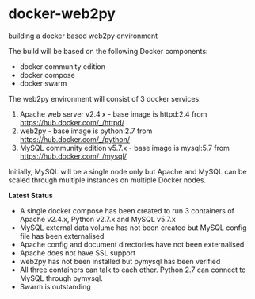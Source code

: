 # docker-web2py
building a docker based web2py environment

The build will be based on the following Docker components:
- docker community edition
- docker compose
- docker swarm

The web2py environment will consist of 3 docker services:
1. Apache web server v2.4.x - base image is httpd:2.4 from https://hub.docker.com/_/httpd/ 
1. web2py - base image is python:2.7 from https://hub.docker.com/_/python/
1. MySQL community edition v5.7.x - base image is mysql:5.7 from https://hub.docker.com/_/mysql/

Initially, MySQL will be a single node only but Apache and MySQL can be scaled through multiple instances on multiple Docker nodes.

**Latest Status**
* A single docker compose has been created to run 3 containers of Apache v2.4.x, Python v2.7.x and MySQL v5.7.x
* MySQL external data volume has not been created but MySQL config file has been externalised
* Apache config and document directories have not been externalised
* Apache does not have SSL support
* web2py has not been installed but pymysql has been verified
* All three containers can talk to each other. Python 2.7 can connect to MySQL through pymysql.
* Swarm is outstanding
